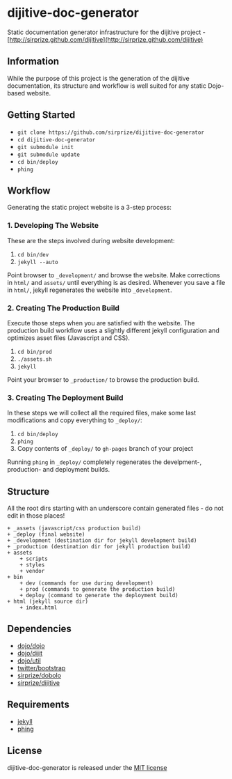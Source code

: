 # dijitive-doc-generator

Static documentation generator infrastructure for the dijitive project - [http://sirprize.github.com/dijitive](http://sirprize.github.com/dijitive)

## Information

While the purpose of this project is the generation of the dijitive documentation, its structure and workflow is well suited for any static Dojo-based website.

## Getting Started

+ `git clone https://github.com/sirprize/dijitive-doc-generator`
+ `cd dijitive-doc-generator`
+ `git submodule init`
+ `git submodule update`
+ `cd bin/deploy`
+ `phing`

## Workflow

Generating the static project website is a 3-step process:

### 1. Developing The Website

These are the steps involved during website development:

1. `cd bin/dev`
1. `jekyll --auto`

Point browser to `_development/` and browse the website. Make corrections in `html/` and `assets/` until everything is as desired. Whenever you save a file in `html/`, jekyll regenerates the website into `_development`.

### 2. Creating The Production Build

Execute those steps when you are satisfied with the website. The production build workflow uses a slightly different jekyll configuration and optimizes asset files (Javascript and CSS).

1. `cd bin/prod`
1. `./assets.sh`
1. `jekyll`

Point your browser to `_production/` to browse the production build.

### 3. Creating The Deployment Build

In these steps we will collect all the required files, make some last modifications and copy everything to `_deploy/`:

1. `cd bin/deploy`
1. `phing`
1. Copy contents of `_deploy/` to `gh-pages` branch of your project

Running `phing` in `_deploy/` completely regenerates the develpment-, production- and deployment builds.

## Structure

All the root dirs starting with an underscore contain generated files - do not edit in those places!

    + _assets (javascript/css production build)
    + _deploy (final website)
    + _development (destination dir for jekyll development build)
    + _production (destination dir for jekyll production build)
    + assets
        + scripts
        + styles
        + vendor
    + bin
        + dev (commands for use during development)
        + prod (commands to generate the production build)
        + deploy (command to generate the deployment build)
    + html (jekyll source dir)
        + index.html

## Dependencies

+ [dojo/dojo](http://github.com/dojo/dojo)
+ [dojo/dijit](http://github.com/dojo/dijit)
+ [dojo/util](http://github.com/dojo/util)
+ [twitter/bootstrap](http://github.com/twitter/bootstrap.git)
+ [sirprize/dobolo](http://github.com/sirprize/dobolo.git)
+ [sirprize/dijitive](http://github.com/sirprize/dijitive.git)

## Requirements

+ [jekyll](https://github.com/mojombo/jekyll)
+ [phing](http://www.phing.info/)

## License

dijitive-doc-generator is released under the [MIT license](http://opensource.org/licenses/mit-license.php)